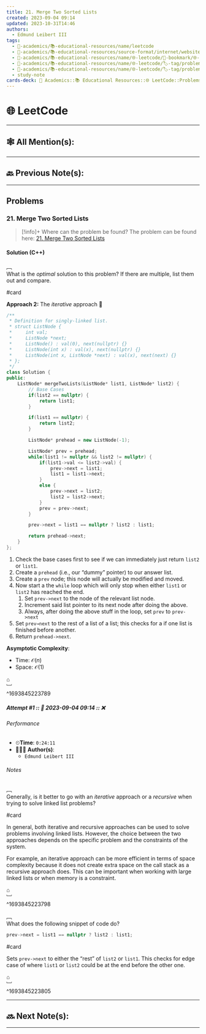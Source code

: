 ```yaml
---
title: 21. Merge Two Sorted Lists
created: 2023-09-04 09:14
updated: 2023-10-31T14:46
authors:
  - Edmund Leibert III
tags:
  - 🔴-academics/📚-educational-resources/name/leetcode
  - 🔴-academics/📚-educational-resources/source-format/internet/website
  - 🔴-academics/📚-educational-resources/name/🌐-leetcode/🔖-bookmark/🌐-leetcode/problems/21-merge-two-sorted-lists
  - 🔴-academics/📚-educational-resources/name/🌐-leetcode/🏷️-tag/problem/tag/topic/linked-list
  - 🔴-academics/📚-educational-resources/name/🌐-leetcode/🏷️-tag/problem/tag/topic/recursion
  - study-note
cards-deck: 🔴 Academics::📚 Educational Resources::🌐 LeetCode::Problems::21. Merge Two Sorted Lists
---
```


#  🌐 LeetCode

---

## 🕸️ All Mention(s): 

---

## 🔙 Previous Note(s):

---

##  Problems

### 21. Merge Two Sorted Lists

> [!info]+ Where can the problem be found?
> The problem can be found here: [21. Merge Two Sorted Lists](https://leetcode.com/problems/merge-two-sorted-lists/description/)

#### Solution (C++)

﹇<br>
What is the _optimal_ solution to this problem? If there are multiple, list them out and compare.

#card 

**Approach 2:** The _iterative_ approach 🌟

```cpp
/**
 * Definition for singly-linked list.
 * struct ListNode {
 *     int val;
 *     ListNode *next;
 *     ListNode() : val(0), next(nullptr) {}
 *     ListNode(int x) : val(x), next(nullptr) {}
 *     ListNode(int x, ListNode *next) : val(x), next(next) {}
 * };
 */
class Solution {
public:
    ListNode* mergeTwoLists(ListNode* list1, ListNode* list2) {
        // Base Cases
        if(list2 == nullptr) {
            return list1;
        }

        if(list1 == nullptr) {
            return list2;
        }

        ListNode* prehead = new ListNode(-1);

        ListNode* prev = prehead;
        while(list1 != nullptr && list2 != nullptr) {
            if(list1->val <= list2->val) {
                prev->next = list1;
                list1 = list1->next;
            }
            else {
                prev->next = list2;
                list2 = list2->next;
            }
            prev = prev->next;
        }

        prev->next = list1 == nullptr ? list2 : list1;

        return prehead->next;
    }
};
```

1. Check the base cases first to see if we can immediately just return `list2` or `list1`.
2. Create a `prehead` (i.e., our “dummy” pointer) to our answer list.
3. Create a `prev` node; this node will actually be modified and moved.
4. Now start a the `while` loop which will only stop when either `list1` or `list2` has reached the end. 
	1. Set `prev->next` to the node of the relevant list node.
	2. Increment said list pointer to its next node after doing the above.
	3. Always, after doing the above stuff in the loop, set `prev` to `prev->next`
5. Set `prev→next` to the rest of a list of a list; this checks for a if one list is finished before another.
6. Return `prehead->next`.

**Asymptotic Complexity**:
- Time: $\mathcal{O}(n)$
- Space: $\mathcal{O}(1)$
 
⌂
<br>﹈<br>^1693845223789


##### Attempt #1 :: 📆 2023-09-04 09:14 :: ❌

###### Performance

- ⏲**Time**: `0:24:11`
- 🧔🏽‍♂️ **Author(s)**: 
	- `Edmund Leibert III`

###### Notes

﹇<br>
Generally, is it better to go with an _iterative_ approach or a _recursive_ when trying to solve linked list problems?

#card 

In general, both iterative and recursive approaches can be used to solve problems involving linked lists. However, the choice between the two approaches depends on the specific problem and the constraints of the system.

For example, an iterative approach can be more efficient in terms of space complexity because it does not create extra space on the call stack as a recursive approach does. This can be important when working with large linked lists or when memory is a constraint.

⌂
<br>﹈<br>^1693845223798


﹇<br>
What does the following snippet of code do?

```cpp
prev->next = list1 == nullptr ? list2 : list1;
```

#card 

Sets `prev->next` to either the “rest” of `list2` or `list1`. This checks for edge case of where `list1` or `list2` could be at the end before the other one.

⌂
<br>﹈<br>^1693845223805


---

## 🔜 Next Note(s):

---
